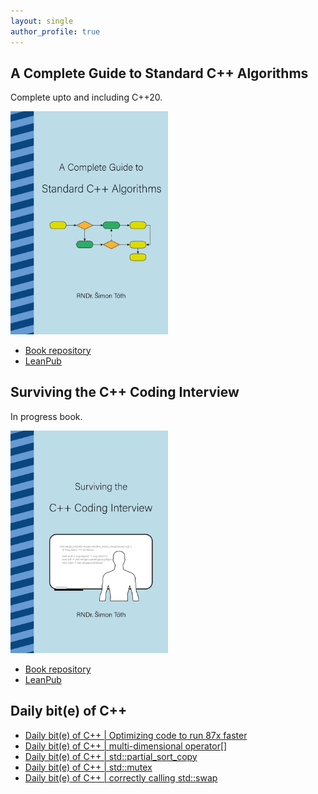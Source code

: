```yaml
---
layout: single
author_profile: true
---
```


## A Complete Guide to Standard C++ Algorithms

Complete upto and including C++20.

[<img src="assets/images/book_algorithms_cover.png" width="50%">](https://leanpub.com/cpp-algorithms-guide)

- [Book repository](https://github.com/HappyCerberus/book-cpp-algorithms)
- [LeanPub](https://leanpub.com/cpp-algorithms-guide)

## Surviving the C++ Coding Interview

In progress book.

[<img src="assets/images/book_coding_interview_cover.png" width="50%">](https://leanpub.com/cpp-coding-interview)

- [Book repository](https://leanpub.com/cpp-coding-interview)
- [LeanPub](https://leanpub.com/cpp-coding-interview)

## Daily bit(e) of C++

<ul>
<!-- SUBSTACK:START --><li><a href="https://medium.com/@simontoth/daily-bit-e-of-c-optimizing-code-to-run-87x-faster-7ef0b5bc64a1?source=rss-1e1de1006a93------2">Daily bit&lpar;e&rpar; of C++ | Optimizing code to run 87x faster</a></li><li><a href="https://medium.com/@simontoth/daily-bit-e-of-c-multi-dimensional-operator-7fdb4f0cd5c0?source=rss-1e1de1006a93------2">Daily bit&lpar;e&rpar; of C++ | multi-dimensional operator[]</a></li><li><a href="https://medium.com/@simontoth/daily-bit-e-of-c-std-partial-sort-copy-b8dc1d4e2acf?source=rss-1e1de1006a93------2">Daily bit&lpar;e&rpar; of C++ | std::partial_sort_copy</a></li><li><a href="https://medium.com/@simontoth/daily-bit-e-of-c-std-mutex-3d627d823024?source=rss-1e1de1006a93------2">Daily bit&lpar;e&rpar; of C++ | std::mutex</a></li><li><a href="https://medium.com/@simontoth/daily-bit-e-of-c-correctly-calling-std-swap-000340b075d9?source=rss-1e1de1006a93------2">Daily bit&lpar;e&rpar; of C++ | correctly calling std::swap</a></li><!-- SUBSTACK:END -->
</ul>